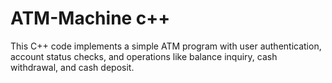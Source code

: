 # ATM-Machine c++
This C++ code implements a simple ATM program with user authentication, account status checks, and operations like balance inquiry, cash withdrawal, and cash deposit.
